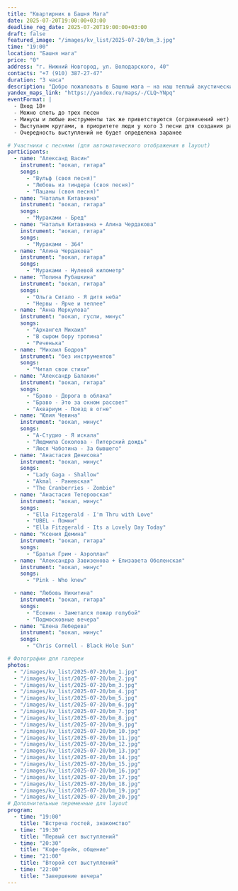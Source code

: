 ```yaml
---
title: "Квартирник в Башня Мага"
date: 2025-07-20T19:00:00+03:00
deadline_reg_date: 2025-07-20T19:00:00+03:00
draft: false
featured_image: "/images/kv_list/2025-07-20/bm_3.jpg"
time: "19:00"
location: "Башня мага"
price: "0"
address: "г. Нижний Новгород, ул. Володарского, 40"
contacts: "+7 (910) 387-27-47"
duration: "3 часа"
description: "Добро пожаловать в Башню мага — на наш теплый акустический концерт"
yandex_maps_link: "https://yandex.ru/maps/-/CLQ~YNpq"
eventFormat: |
  - Вход 18+
  - Можно спеть до трех песен  
  - Минусы и любые инструменты так же приветствуются (ограничений нет)  
  - Выступаем кругами, в приоритете люди у кого 3 песни для создания равномерных кругов   
  - Очередность выступлений не будет определена заранее

# Участники с песнями (для автоматического отображения в layout)
participants:
  - name: "Александ Васин"
    instrument: "вокал, гитара"
    songs:
      - "Вульф (своя песня)"
      - "Любовь из тиндера (своя песня)"
      - "Пацаны (своя песня)"
  - name: "Наталья Китавнина"
    instrument: "вокал, гитара"
    songs:
      - "Мураками - Бред"
  - name: "Наталья Китавнина + Алина Чердакова"
    instrument: "вокал, гитара"
    songs:
      - "Мураками - 364"
  - name: "Алина Чердакова"
    instrument: "вокал, гитара"
    songs:
      - "Мураками - Нулевой километр"
  - name: "Полина Рубашкина"
    instrument: "вокал, гитара"
    songs:
      - "Ольга Ситало - Я дитя неба"
      - "Нервы - Ярче и теплее"
  - name: "Анна Меркулова"
    instrument: "вокал, гусли, минус"
    songs:
      - "Архангел Михаил"
      - "В сыром бору тропина"
      - "Реченька"
  - name: "Михаил Бодров"
    instrument: "без инструментов"
    songs:
      - "Читал свои стихи"
  - name: "Александр Балакин"
    instrument: "вокал, гитара"
    songs:
      - "Браво - Дорога в облака"
      - "Браво - Это за окном рассвет"
      - "Аквариум - Поезд в огне"
  - name: "Юлия Чевина"
    instrument: "вокал, минус"
    songs:
      - "А-Студио - Я искала"
      - "Людмила Соколова - Питерский дождь"
      - "Люся Чаботина - За бывшего"
  - name: "Анастасия Денисовa"
    instrument: "вокал, минус"
    songs:
      - "Lady Gaga - Shallow"
      - "Akmal - Раневская"
      - "The Cranberries - Zombie"
  - name: "Анастасия Тетеровская"
    instrument: "вокал, минус"
    songs:
      - "Ella Fitzgerald - I'm Thru with Love"
      - "UBEL - Помни"
      - "Ella Fitzgerald - Its a Lovely Day Today"
  - name: "Ксения Демина"
    instrument: "вокал, гитара"
    songs:
      - "Братья Грим - Аэроплан"
  - name: "Александра Завизенова + Елизавета Оболенская"
    instrument: "вокал, минус"
    songs:
      - "Pink - Who knew"

  - name: "Любовь Никитина"
    instrument: "вокал, гитара"
    songs:
      - "Eceнин - Заметался пожар голубой"
      - "Подмосковные вечера"
  - name: "Eлена Лебедева"
    instrument: "вокал, минус"
    songs:
      - "Chris Cornell - Black Hole Sun"

# Фотографии для галереи
photos:
  - "/images/kv_list/2025-07-20/bm_1.jpg"
  - "/images/kv_list/2025-07-20/bm_2.jpg"
  - "/images/kv_list/2025-07-20/bm_3.jpg"
  - "/images/kv_list/2025-07-20/bm_4.jpg"
  - "/images/kv_list/2025-07-20/bm_5.jpg"
  - "/images/kv_list/2025-07-20/bm_6.jpg"
  - "/images/kv_list/2025-07-20/bm_7.jpg"
  - "/images/kv_list/2025-07-20/bm_8.jpg"
  - "/images/kv_list/2025-07-20/bm_9.jpg"
  - "/images/kv_list/2025-07-20/bm_10.jpg"
  - "/images/kv_list/2025-07-20/bm_11.jpg"
  - "/images/kv_list/2025-07-20/bm_12.jpg"
  - "/images/kv_list/2025-07-20/bm_13.jpg"
  - "/images/kv_list/2025-07-20/bm_14.jpg"
  - "/images/kv_list/2025-07-20/bm_15.jpg"
  - "/images/kv_list/2025-07-20/bm_16.jpg"
  - "/images/kv_list/2025-07-20/bm_17.jpg"
  - "/images/kv_list/2025-07-20/bm_18.jpg"
  - "/images/kv_list/2025-07-20/bm_19.jpg"
  - "/images/kv_list/2025-07-20/bm_20.jpg"
# Дополнительные переменные для layout
program:
  - time: "19:00"
    title: "Встреча гостей, знакомство"
  - time: "19:30"
    title: "Первый сет выступлений"
  - time: "20:30"
    title: "Кофе-брейк, общение"
  - time: "21:00"
    title: "Второй сет выступлений"
  - time: "22:00"
    title: "Завершение вечера"
---
```

